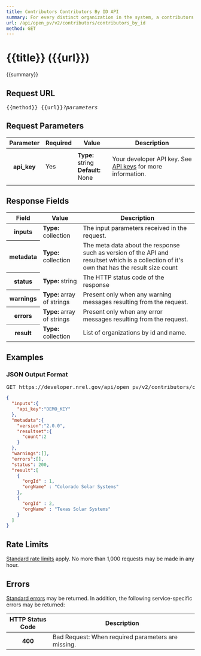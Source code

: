 ```yaml
---
title: Contributors Contributors By ID API
summary: For every distinct organization in the system, a contributors record matching that organization is returned.
url: /api/open_pv/v2/contributors/contributors_by_id
method: GET
---
```


# {{title}} <span class="url">({{url}})</span>
{{summary}}

<ul id="toc"></ul>

## Request URL

<pre>{{method}} {{url}}<em>?parameters</em></pre>

## Request Parameters

<table border="0" cellpadding="0" cellspacing="0" class="doc-parameters">
  <thead>
		<tr>
			<th class="doc-parameters-name" scope="col">Parameter</th>
			<th class="doc-parameters-required" scope="col">Required</th>
			<th class="doc-parameters-value" scope="col">Value</th>
			<th class="doc-parameters-description" scope="col">Description</th>
		</tr>
	</thead>
	<tbody>
		<tr>
			<th class="doc-parameter-name" scope="row">api_key</th>
			<td class="doc-parameter-required">Yes</td>
			<td class="doc-parameter-value">
			  <div class="doc-parameter-value-field"><strong>Type:</strong> string</div>
			  <div class="doc-parameter-value-field"><strong>Default:</strong> None</div>
			</td>
			<td class="doc-parameter-description">
			  <p>Your developer API key. See <a href="/doc/api-key">API keys</a> for more information.</p>
			</td>
		</tr>
	</tbody>
</table>

## Response Fields

<table border="0" cellpadding="0" cellspacing="0" class="doc-parameters">
  <thead>
    <tr>
      <th class="doc-parameters-name" scope="col">Field</th>
      <th class="doc-parameters-value" scope="col">Value</th>
      <th class="doc-parameters-description" scope="col">Description</th>
    </tr>
  </thead>
  <tbody>
    <tr>
      <th class="doc-parameter-name" scope="row">inputs</th>
      <td class="doc-parameter-value"><strong>Type:</strong> collection</td>
      <td class="doc-parameter-description">The input parameters received in the request.</td>
    </tr>
    <tr>
      <th class="doc-parameter-name" scope="row">metadata</th>
      <td class="doc-parameter-value"><strong>Type:</strong> collection</td>
      <td class="doc-parameter-description">The meta data about the response such as version of the API and resultset which is a collection of it's own that has the result size count</td>
    </tr>
    <tr>
      <th class="doc-parameter-name" scope="row">status</th>
      <td class="doc-parameter-value"><strong>Type:</strong> string</td>
      <td class="doc-parameter-description">The HTTP status code of the response</td>
    </tr>
    <tr>
      <th class="doc-parameter-name" scope="row">warnings</th>
      <td class="doc-parameter-value"><strong>Type:</strong> array of strings</td>
      <td class="doc-parameter-description">Present only when any warning messages resulting from the request.</td>
    </tr>
    <tr>
      <th class="doc-parameter-name" scope="row">errors</th>
      <td class="doc-parameter-value"><strong>Type:</strong> array of strings</td>
      <td class="doc-parameter-description">Present only when any error messages resulting from the request.</td>
    </tr>
    <tr>
      <th class="doc-parameter-name" scope="row">result</th>
      <td class="doc-parameter-value"><strong>Type:</strong> collection</td>
      <td class="doc-parameter-description">
        List of organizations by id and name.
      </td>
    </tr>
  </tbody>
</table>

## Examples

### JSON Output Format

<pre>GET https://developer.nrel.gov/api/open_pv/v2/contributors/contributors_by_id?api_key=DEMO_KEY</pre>

```json
{
  "inputs":{
    "api_key":"DEMO_KEY"
  },
  "metadata":{
    "version":"2.0.0",
    "resultset":{
      "count":2
    }
  },
  "warnings":[],
  "errors":[],
  "status": 200,
  "result":[
    {
      "orgId" : 1,
      "orgName" : "Colorado Solar Systems"
    },
    {
      "orgId" : 2, 
      "orgName" : "Texas Solar Systems"
    }
  ]
}
```

<h2 id="rate-limits">Rate Limits</h2>

[Standard rate limits](/docs/rate-limits) apply. No more than 1,000 requests may be made in any hour.

<h2 id="errors">Errors</h2>

[Standard errors](/docs/errors) may be returned. In addition, the following service-specific errors may be returned:

<table border="0" cellpadding="0" cellspacing="0" class="doc-parameters">
  <thead>
    <tr>
      <th class="doc-parameters-name" scope="col" style="width: 100px;">HTTP Status Code</th>
      <th class="doc-parameters-required" scope="col">Description</th>
    </tr>
  </thead>
  <tbody>
    <tr>
      <th class="doc-parameter-name" scope="row">400</th>
      <td class="doc-parameter-description">Bad Request: When required parameters are missing.</td>
    </tr>
  </tbody>
</table>
